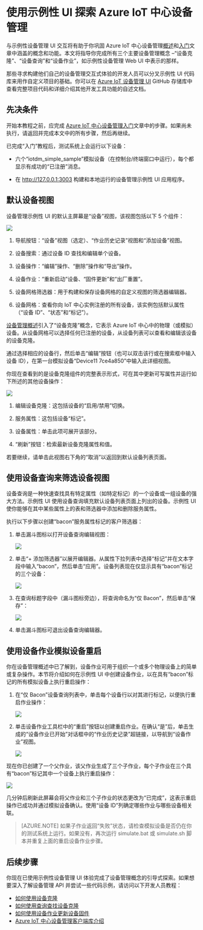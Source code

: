 <properties
 pageTitle="使用 IoT 中心设备管理 UI |Azure"
 description="使用 Azure IoT 中心设备管理 UI 的演练"
 services="iot-hub"
 documentationCenter=""
 authors="dominicbetts"
 manager="timlt"
 editor=""/>

<tags
 ms.service="iot-hub"
 ms.date="06/08/2016"
 wacn.date="07/04/2016"/>

# 使用示例性 UI 探索 Azure IoT 中心设备管理

与示例性设备管理 UI 交互将有助于你巩固 Azure IoT 中心设备管理[概述][lnk-dm-overview]和[入门][lnk-get-started]文章中涵盖的概念和功能。本文将指导你完成所有三个主要设备管理概念 –“设备克隆”、“设备查询”和“设备作业”，如示例性设备管理 Web UI 中表示的那样。

那些寻求构建他们自己的设备管理交互式体验的开发人员可以分叉示例性 UI 代码库来用作自定义项目的基础。你可以在 [Azure IoT 设备管理 UI][lnk-dm-github] GitHub 存储库中查看完整项目代码和详细介绍其他开发工具功能的自述文档。

## 先决条件

开始本教程之前，应完成 [Azure IoT 中心设备管理入门][lnk-get-started]文章中的步骤。如果尚未执行，请返回并完成本文中的所有步骤，然后再继续。

已完成“入门”教程后，测试系统上会运行以下设备：

- 六个“iotdm\_simple\_sample”模拟设备（在控制台/终端窗口中运行），每个都显示有成功的“已注册”消息。

- 在 <http://127.0.0.1:3003> 构建和本地运行的设备管理示例性 UI 应用程序。

## 默认设备视图

设备管理示例性 UI 的默认主屏幕是“设备”视图，该视图包括以下 5 个组件：

![][1]

1.  导航按钮：“设备”视图（选定）、“作业历史记录”视图和“添加设备”视图。

2. 设备搜索：通过设备 ID 查找和编辑单个设备。

3.  设备操作：“编辑”操作、“删除”操作和“导出”操作。

4.  设备作业：“重新启动”设备、“固件更新”和“出厂重置”。

5.  设备网格筛选器：用于构建和保存设备网格的自定义视图的筛选器编辑器。

6.  设备网格：查看你向 IoT 中心实例注册的所有设备，该实例包括默认属性（“设备 ID”、“状态”和“标记”）。

[设备管理概述][lnk-dm-overview]引入了“设备克隆”概念，它表示 Azure IoT 中心中的物理（或模拟）设备。从设备网格可以选择任何已注册的设备，从设备列表可以查看和编辑该设备的设备克隆。

通过选择相应的设备行，然后单击“编辑”按钮（也可以双击该行或在搜索框中输入设备 ID），在第一台模拟设备“Device11 7ce4a850”中输入此详细视图。

你现在查看到的是设备克隆组件的完整表示形式，可在其中更新可写属性并运行如下所述的其他设备操作：

![][2]

1.  编辑设备克隆：这包括设备的“启用/禁用”切换。

2.  服务属性：这包括设备“标记”。

3.  设备属性：单击此项可展开该部分。

4.  “刷新”按钮：检索最新设备克隆属性和值。

若要继续，请单击此视图右下角的“取消”以返回到默认设备列表页面。

## 使用设备查询来筛选设备视图

设备查询是一种快速查找具有特定属性（如特定标记）的一个设备或一组设备的强大方法。示例性 UI 使用设备查询填充默认设备列表页面上列出的设备。示例性 UI 使你能够在其中某些属性上的表和筛选器中添加和删除服务属性。

执行以下步骤以创建“bacon”服务属性标记的客户筛选器：

1.  单击漏斗图标以打开设备查询编辑视图：

    ![][3]

2.  单击“+ 添加筛选器”以展开编辑器。从属性下拉列表中选择“标记”并在文本字段中输入“bacon”，然后单击“应用”。设备列表现在仅显示具有“bacon”标记的三个设备：

    ![][4]

3.  在查询标题字段中（漏斗图标旁边），将查询命名为“仅 Bacon”，然后单击“保存”：

    ![][5]

4.  单击漏斗图标可退出设备查询编辑器。

## 使用设备作业模拟设备重启 

你在设备管理概述中已了解到，设备作业可用于组织一个或多个物理设备上的简单或复杂操作。本节将介绍如何在示例性 UI 中创建设备作业，以在具有“bacon”标记的所有模拟设备上执行重启操作：

1.  在“仅 Bacon”设备查询列表中，单击每个设备行以对其进行标记，以便执行重启作业操作：

    ![][6]

2.  单击设备作业工具栏中的“重启”按钮以创建重启作业。在确认“是”后，单击生成的“设备作业已开始”对话框中的“作业历史记录”超链接，以导航到“设备作业”视图。

    ![][7]

现在你已创建了一个父作业，该父作业生成了三个子作业，每个子作业在三个具有“bacon”标记其中一个设备上执行重启操作：

![][8]

几分钟后刷新此屏幕会将父作业和三个子作业的状态更改为“已完成”，这表示重启操作已成功并通过模拟设备确认。使用“设备 ID”列确定哪些作业与哪些设备相关联。


> [AZURE.NOTE] 如果子作业返回“失败”状态，请检查模拟设备是否仍在你的测试系统上运行。如果没有，再次运行 simulate.bat 或 simulate.sh 脚本并重复上面的重启设备作业步骤。

## 后续步骤

你现在已使用示例性设备管理 UI 体验完成了设备管理概念的引导式探索。如果想要深入了解设备管理 API 并尝试一些代码示例，请访问以下开发人员教程：

- [如何使用设备克隆][lnk-tutorial-twin]
- [如何使用查询查找设备克隆][lnk-tutorial-queries]
- [如何使用设备作业更新设备固件][lnk-tutorial-jobs]
- [Azure IoT 中心设备管理客户端库介绍][lnk-library-c]

[1]: ./media/iot-hub-device-management-ui-sample/image1.png
[2]: ./media/iot-hub-device-management-ui-sample/image2.png
[3]: ./media/iot-hub-device-management-ui-sample/image3.png
[4]: ./media/iot-hub-device-management-ui-sample/image4.png
[5]: ./media/iot-hub-device-management-ui-sample/image5.png
[6]: ./media/iot-hub-device-management-ui-sample/image6.png
[7]: ./media/iot-hub-device-management-ui-sample/image7.png
[8]: ./media/iot-hub-device-management-ui-sample/image8.png

[lnk-dm-overview]: /documentation/articles/iot-hub-device-management-overview/
[lnk-get-started]: /documentation/articles/iot-hub-device-management-get-started/
[lnk-dm-github]: https://github.com/Azure/azure-iot-device-management/
[lnk-library-c]: /documentation/articles/iot-hub-device-management-library/
[lnk-tutorial-twin]: /documentation/articles/iot-hub-device-management-device-twin/
[lnk-tutorial-queries]: /documentation/articles/iot-hub-device-management-device-query/
[lnk-tutorial-jobs]: /documentation/articles/iot-hub-device-management-device-jobs/

<!---HONumber=Mooncake_0627_2016-->
